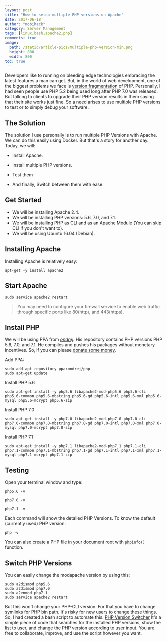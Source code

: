```yaml
---
layout: post
title: "How to setup multiple PHP versions on Apache"
date: 2017-06-18
author: "mobihack"
category: Server Management
tags: [linux,bash,apache2,php]
comments: true
image:
  path: /static/article-pics/multiple-php-version-min.png
  height: 800
  width: 800
toc: true
---
```



Developers like to running on bleeding edge technologies embracing the latest features a man can get. But, in the world of web development, one of the biggest problems we face is [version fragmentation](https://en.wikipedia.org/wiki/Market_fragmentation#Version_fragmentation) of PHP. Personally, I had seen people use PHP 5.2 being used long after PHP 7.0 was released. But talking to clients to upgrade their PHP version results in them saying that their site works just fine.  So a need arises to use multiple PHP versions to test or to simply debug your software.

## The Solution

The solution I use personally is to run multiple PHP Versions with Apache. We can do this easily using Docker. But that's a story for another day. Today, we will:

* Install Apache.

* Install multiple PHP versions.

* Test them

* And finally, Switch between them with ease.

## Get Started

* We will be installing Apache 2.4.
* We will be installing PHP versions: 5.6, 7.0, and 7.1.
* We will be installing PHP as CLI and as an Apache Module (You can skip CLI if you don't want to).
* We will be using Ubuntu 16.04 (Debian).

## Installing Apache
Installing Apache is relatively easy:

```apt-get -y install apache2```

## Start Apache

```sudo service apache2 restart```

> You may need to configure your firewall service to enable web traffic through specific ports like 80(http), and 443(https).

## Install PHP

We will be using PPA from *[ondrej](https://launchpad.net/~ondrej/)*. His repository contains PHP versions PHP 5.6, 7.0, and 7.1. He compiles and pushes his packages without monetary incentives. So, if you can please [donate some money](https://donate.sury.org/).

Add PPA:

```console
sudo add-apt-repository ppa:ondrej/php
sudo apt-get update
```

Install PHP 5.6

```console
sudo apt-get install -y php5.6 libapache2-mod-php5.6 php5.6-cli php5.6-common php5.6-mbstring php5.6-gd php5.6-intl php5.6-xml php5.6-mysql php5.6-mcrypt php5.6-zip
```

Install PHP 7.0

```console
sudo apt-get install -y php7.0 libapache2-mod-php7.0 php7.0-cli php7.0-common php7.0-mbstring php7.0-gd php7.0-intl php7.0-xml php7.0-mysql php7.0-mcrypt php7.0-zip
```

Install PHP 7.1

```console
sudo apt-get install -y php7.1 libapache2-mod-php7.1 php7.1-cli php7.1-common php7.1-mbstring php7.1-gd php7.1-intl php7.1-xml php7.1-mysql php7.1-mcrypt php7.1-zip
```

## Testing

Open your terminal window and type:

`php5.6 -v`

`php7.0 -v`

`php7.1 -v`

Each command will show the detailed PHP Versions.
To know the default (currently used) PHP version:

`php -v`

You can also create a PHP file in your document root with `phpinfo()` function.

## Switch PHP Versions

You can easily change the modapache version by using this:

```console
sudo a2dismod php5.6
sudo a2dismod php7.0
sudo a2enmod php7.1
sudo service apache2 restart
```


But this won't change your PHP-CLI version. For that you have to change symlinks for PHP bin path. It's risky for new users to change these things. So, I had created a bash script to automate this.
[PHP Version Switcher](http://github.com/mobihack/phpversionswitcher/)
It's a simple piece of code that searches for the installed PHP versions, show the list to user, and change the PHP version according to user input. You are free to collaborate, improve, and use the script however you want.

